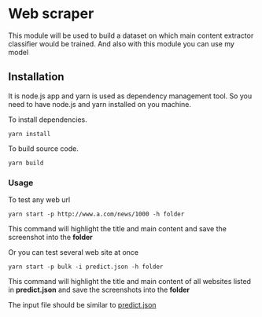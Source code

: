 # Web scraper

This module will be used to build a dataset on which main content extractor classifier would be trained.
And also with this module you can use my model

## Installation

It is node.js app and yarn is used as dependency management tool. So you need to have node.js and yarn installed on you machine.

To install dependencies.
```shell script
yarn install
```

To build source code.
```shell script
yarn build
```

### Usage

To test any web url
```shell script
yarn start -p http://www.a.com/news/1000 -h folder
```
This command will highlight the title and main content and save the screenshot into the **folder**

Or you can test several web site at once
```shell script
yarn start -p bulk -i predict.json -h folder
```
This command will highlight the title and main content of all websites listed in **predict.json** and save the screenshots into the **folder**

The input file should be similar to [predict.json](predict.json)

